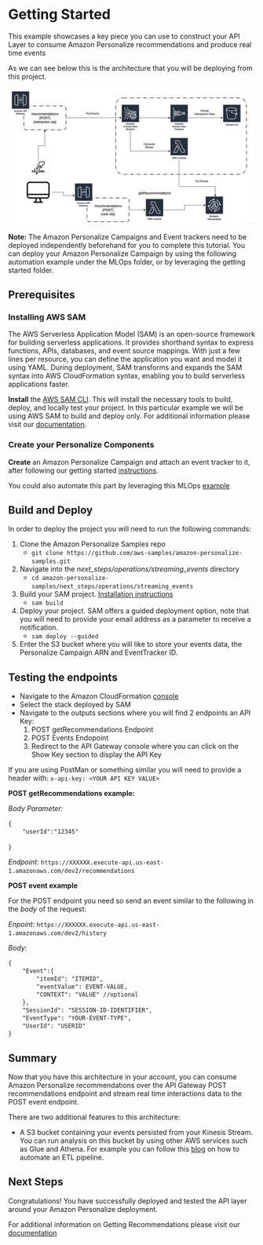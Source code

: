 # Getting Started

This example showcases a key piece you can use to construct your API Layer to consume Amazon Personalize recommendations and produce real time events

As we can see below this is the architecture that you will be deploying from this project.

![Architecture Diagram](images/architecture.png)

**Note:** The Amazon Personalize Campaigns and Event trackers need to be deployed independently beforehand for you to complete this tutorial. You can deploy your Amazon Personalize Campaign by using the following automation example under the MLOps folder, or by leveraging the getting started folder.

## Prerequisites

### Installing AWS SAM

The AWS Serverless Application Model (SAM) is an open-source framework for building serverless applications. It provides shorthand syntax to express functions, APIs, databases, and event source mappings. With just a few lines per resource, you can define the application you want and model it using YAML. During deployment, SAM transforms and expands the SAM syntax into AWS CloudFormation syntax, enabling you to build serverless applications faster.

**Install** the [AWS SAM CLI](https://docs.aws.amazon.com/serverless-application-model/latest/developerguide/serverless-sam-cli-install.html). 
This will install the necessary tools to build, deploy, and locally test your project. In this particular example we will be using AWS SAM to build and deploy only. For additional information please visit our [documentation](https://docs.aws.amazon.com/serverless-application-model/latest/developerguide/what-is-sam.html).

### Create your Personalize Components 

**Create** an Amazon Personalize Campaign and attach an event tracker to it, after following our getting started [instructions](https://github.com/aws-samples/amazon-personalize-samples/tree/master/getting_started).

You could also automate this part by leveraging this MLOps [example](https://github.com/aws-samples/amazon-personalize-samples/tree/master/next_steps/operations/ml_ops)

## Build and Deploy

In order to deploy the project you will need to run the following commands:

1. Clone the Amazon Personalize Samples repo 
    - `git clone https://github.com/aws-samples/amazon-personalize-samples.git`
2. Navigate into the *next_steps/operations/streaming_events* directory
    - `cd amazon-personalize-samples/next_steps/operations/streaming_events` 
3. Build your SAM project. [Installation instructions](https://docs.aws.amazon.com/serverless-application-model/latest/developerguide/serverless-sam-cli-install.html)
    - `sam build` 
4. Deploy your project. SAM offers a guided deployment option, note that you will need to provide your email address as a parameter to receive a notification.
    - `sam deploy --guided`
5. Enter the S3 bucket where you will like to store your events data, the Personalize Campaign ARN and EventTracker ID.

## Testing the endpoints

- Navigate to the Amazon CloudFormation [console](https://console.aws.amazon.com/cloudformation/home?region=us-east-1)
- Select the stack deployed by SAM
- Navigate to the outputs sections where you will find 2 endpoints an API Key:
    1. POST getRecommendations Endpoint
    2. POST Events Endopoint
    3. Redirect to the API Gateway console where you can click on the Show Key section to display the API Key

If you are using PostMan or something similar you will need to provide a header with:
`x-api-key: <YOUR API KEY VALUE>`

**POST getRecommendations example:**

*Body Parameter:* 
```
{
    "userId":"12345"
    
}
```

*Endpoint:* `https://XXXXXX.execute-api.us-east-1.amazonaws.com/dev2/recommendations`


**POST event example**

For the POST endpoint you need so send an event similar to the following in the *body* of the request:

*Enpoint:* `https://XXXXXX.execute-api.us-east-1.amazonaws.com/dev2/history`

*Body:*
```
{
    "Event":{
        "itemId": "ITEMID",
        "eventValue": EVENT-VALUE,
        "CONTEXT": "VALUE" //optional
    },
    "SessionId": "SESSION-ID-IDENTIFIER",
    "EventType": "YOUR-EVENT-TYPE",
    "UserId": "USERID"
}
```

## Summary

Now that you have this architecture in your account, you can consume Amazon Personalize recommendations over the API Gateway POST recommendations endpoint and stream real time interactions data to the POST event endpoint. 

There are two additional features to this architecture:

- A S3 bucket containing your events persisted from your Kinesis Stream. You can run analysis on this bucket by using other AWS services such as Glue and Athena. For example you can follow this [blog](https://aws.amazon.com/blogs/big-data/build-and-automate-a-serverless-data-lake-using-an-aws-glue-trigger-for-the-data-catalog-and-etl-jobs/) on how to automate an ETL pipeline.



## Next Steps

Congratulations! You have successfully deployed and tested the API layer around your Amazon Personalize deployment.

For additional information on Getting Recommendations please visit our [documentation](https://docs.aws.amazon.com/personalize/latest/dg/getting-recommendations.html)
